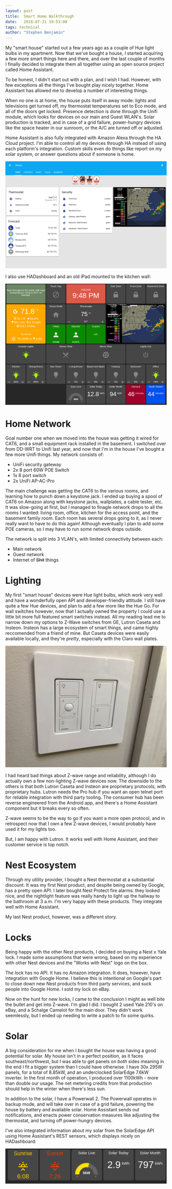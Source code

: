 ```yaml
---
layout: post
title:  Smart Home Walkthrough
date:   2018-07-31 19:53:00
tags: technical
author: "Stephen Benjamin"
---
```


My "smart house" started out a few years ago as a couple of Hue light
bulbs in my apartment. Now that we've bought a house, I started
acquiring a few more smart things here and there, and over the last
couple of months I finally decided to integrate them all together using
an open source project called Home Assistant.

To be honest, I didn't start out with a plan, and I wish I had. However,
with few exceptions all the things I've bought play nicely together.
Home Assistant has allowed me to develop a number of interesting
things.

When no one is at home, the house puts itself in away mode: lights and
televisions get turned off, my thermostat temperatures set to Eco mode,
and all of the doors get locked.  Presence detection is done through the
Unifi module, which looks for devices on our main and Guest WLAN's.
Solar production is tracked, and in case of a grid failure, power-hungry
devices like the space heater in our sunroom, or the A/C are turned off
or adjusted.

Home Assistant is also fully integrated with Amazon Alexa through the HA
Cloud project. I'm able to control all my devices through HA instead of
using each platform's integration.  Custom skills even do things like
report on my solar system, or answer questions about if someone is home.

![Home Assistant](/static/images/2018/ha.gif)

I also use HADashboard and an old iPad mounted to the kitchen wall:

![HADashboard](/static/images/2018/hadashboard.png)

# Home Network

Goal number one when we moved into the house was getting it wired for
CAT6, and a small equipment rack installed in the basement. I switched
over from DD-WRT to Unifi last year, and now that I'm in the house I've
bought a few more Unifi things.  My network consists of:

- UniFi security gateway
- 2x 8 port 60W POE Switch
- 1x 8 port switch
- 2x UniFi AP-AC-Pro

The main challenge was getting the CAT6 to the various rooms, and
learning how to punch down a keystone jack.  I ended up buying a spool
of CAT6 on Amazon along with keystone jacks, wallplates, a cable
tester, etc.  It was slow-going at first, but I managed to finagle
network drops to all the rooms I wanted: living room, office, kitchen
for the access point, and the basement family room.  Each room has
several drops going to it, as I never really want to have to do this
again! Although eventually I plan to add some POE cameras, so I may have
to run some network drops outside.

The network is split into 3 VLAN's, with limited connectivity between
each:

- Main network
- Guest network
- Internet of ~~Shit~~ things

# Lighting

My first "smart house" devices were Hue light bulbs, which work very
well and have a wonderfully open API and developer-friendly attitude.
I still have quite a few Hue devices, and plan to add a few more like
the Hue Go.  For wall switches however, now that I actually owned the
property I could use a little bit more full featured smart switches
instead. All my reading lead me to narrow down my options to Z-Wave
switches from GE, Lutron Caseta and Insteon. Insteon has a large
ecosystem of smart things, and came highly reccomended from a friend of
mine. But Caseta devices were easily available locally, and they're
*pretty*, especially with the Claro wall plates.

![Lutron Caseta](/static/images/2018/caseta.jpg)

I had heard bad things about Z-wave range and reliability, although I do
actually own a few non-lighting Z-wave devices now. The downside to the
others is that both Lutron Caseta and Insteon are proprietary protocols,
with proprietary hubs. Lutron needs the Pro hub if you want an open
telnet port for reliable integration with third party tooling.  The
consumer hub has been reverse engineered from the Android app, and
there's a Home Assistant component but it breaks every so often.

Z-wave seems to be the way to go if you want a more open protocol, and
in retrospect now that I own a few Z-wave devices, I would probably have
used it for my lights too.

But, I am happy with Lutron. It works well with Home Assistant, and
their customer service is top notch.

# Nest Ecosystem

Through my utility provider, I bought a Nest thermostat at a substantial
discount.  It was my first Nest product, and despite being owned by
Google, has a pretty open API.  I later bought Nest Protect fire alarms:
they looked nice, and the nightlight feature was really handy to light
up the hallway to the bathroom at 3 a.m.  I'm very happy with these
products. They integrate well with Home Assistant.

My last Nest product, however, was a different story.

# Locks

Being happy with the other Nest products, I decided on buying a Nest x
Yale lock. I made some assumptions that were wrong, based on my
experience with other Nest devices and the "Works with Nest" logo on the
box.

The lock has no API. It has no Amazon integration. It does, however,
have integration with Google Home.  I believe this is intentional on
Google's part to close down new Nest products from third party services,
and suck people into Google Home.  I sold my lock on eBay.

Now on the hunt for new locks, I came to the conclusion I might as well
bite the bullet and get into Z-wave.  I'm glad I did.  I bought 2 used
Yale 210's on eBay, and a Schalge Camelot for the main door. They didn't
work seemlessly, but I ended up needing to write a patch to fix some
quirks.

# Solar

A big consideration for me when I bought the house was having a good
potential for solar.  My house isn't in a perfect position, as it faces
southeast/northwest, but I was able to get panels on *both* sides
meaning in the end I fit a bigger system than I could have otherwise. I
have 30x 295W panels, for a total of 8.85kW, and an underclocked
SolarEdge 7.6kW inverter.  In the first month of operation, I produced
over 1100kWh - more than double our usage.  The net metering credits
from that production should help in the winter when there's less sun.

In addition to the solar, I have a Powerwall 2.  The Powerwall operates
in backup mode, and will take over in case of a grid failure, powering
the house by battery and available solar.  Home Assistant sends out
notifications, and enacts power conservation measures like adjusting the
thermostat, and turning off power-hungry devices.

I've also integrated information about my solar from the SolarEdge API
using Home Assistant's REST sensors, which displays nicely on
HADashboard:

<div align="center">
<img src="/static/images/2018/solar.png" alt="Solar Dashboard" />
</div>
